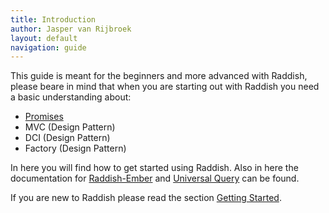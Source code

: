 ```yaml
---
title: Introduction
author: Jasper van Rijbroek
layout: default
navigation: guide
---
```


This guide is meant for the beginners and more advanced with Raddish, please beare in mind that when you are starting out with Raddish you need a basic understanding about:

- [Promises](https://developer.mozilla.org/en/docs/Web/JavaScript/Reference/Global_Objects/Promise)
- MVC (Design Pattern)
- DCI (Design Pattern)
- Factory (Design Pattern)

In here you will find how to get started using Raddish.
Also in here the documentation for <a href="https://github.com/JaspervRijbroek/raddish-ember" target="_blank">Raddish-Ember</a> and <a href="https://github.com/JaspervRijbroek/universal-query" target="_blank">Universal Query</a> can be found.

If you are new to Raddish please read the section [Getting Started](/guide/getting-started.html).
